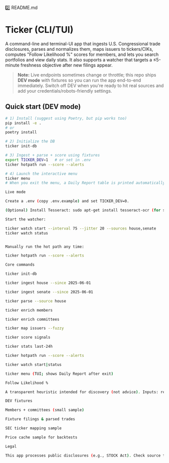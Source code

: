 2️⃣ README.md
# Ticker (CLI/TUI)

A command-line and terminal-UI app that ingests U.S. Congressional trade disclosures, parses and normalizes them, maps issuers to tickers/CIKs, computes "Follow Likelihood %" scores for members, and lets you search portfolios and view daily stats. It also supports a watcher that targets a ≤5-minute freshness objective after new filings appear.

> **Note:** Live endpoints sometimes change or throttle; this repo ships **DEV mode** with fixtures so you can run the app end-to-end immediately. Switch off DEV when you're ready to hit real sources and add your credentials/robots-friendly settings.

## Quick start (DEV mode)

```bash
# 1) Install (suggest using Poetry, but pip works too)
pip install -e .
# or
poetry install

# 2) Initialize the DB
ticker init-db

# 3) Ingest + parse + score using fixtures
export TICKER_DEV=1   # or set in .env
ticker hotpath run --score --alerts

# 4) Launch the interactive menu
ticker menu
# When you exit the menu, a Daily Report table is printed automatically.

Live mode

Create a .env (copy .env.example) and set TICKER_DEV=0.

(Optional) Install Tesseract: sudo apt-get install tesseract-ocr (for scanned PDFs).

Start the watcher:

ticker watch start --interval 75 --jitter 20 --sources house,senate
ticker watch status


Manually run the hot path any time:

ticker hotpath run --score --alerts

Core commands

ticker init-db

ticker ingest house --since 2025-06-01

ticker ingest senate --since 2025-06-01

ticker parse --source house

ticker enrich members

ticker enrich committees

ticker map issuers --fuzzy

ticker score signals

ticker stats last-24h

ticker hotpath run --score --alerts

ticker watch start|status

ticker menu (TUI; shows Daily Report after exit)

Follow Likelihood %

A transparent heuristic intended for discovery (not advice). Inputs: recency, size bands, repeated buys, options activity, committee relevance, and a simple disclosure-anchored lookahead return proxy. See ticker/score/signals.py for details.

DEV fixtures

Members + committees (small sample)

Fixture filings & parsed trades

SEC ticker mapping sample

Price cache sample for backtests

Legal

This app processes public disclosures (e.g., STOCK Act). Check source terms and any commercial use restrictions. This is not investment advice.